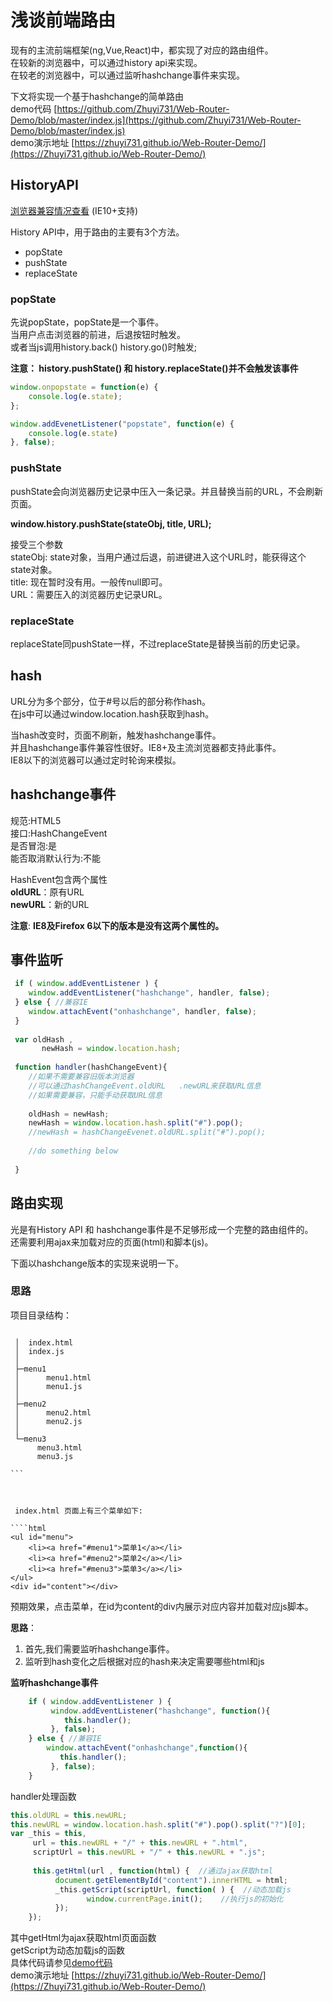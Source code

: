 # 浅谈前端路由
现有的主流前端框架(ng,Vue,React)中，都实现了对应的路由组件。     
在较新的浏览器中，可以通过history api来实现。  
在较老的浏览器中，可以通过监听hashchange事件来实现。  

下文将实现一个基于hashchange的简单路由  
 demo代码 [https://github.com/Zhuyi731/Web-Router-Demo/blob/master/index.js](https://github.com/Zhuyi731/Web-Router-Demo/blob/master/index.js)   
demo演示地址 [https://zhuyi731.github.io/Web-Router-Demo/](https://Zhuyi731.github.io/Web-Router-Demo/)

## HistoryAPI  
[浏览器兼容情况查看](https://caniuse.com/#search=history) (IE10+支持)   

History API中，用于路由的主要有3个方法。  

* popState  
* pushState 
* replaceState 

### popState  
先说popState，popState是一个事件。  
当用户点击浏览器的前进，后退按钮时触发。  
或者当js调用history.back() history.go()时触发;  

**注意： history.pushState() 和 history.replaceState()并不会触发该事件**

```js  
window.onpopstate = function(e) {
    console.log(e.state);
};

window.addEvenetListener("popstate", function(e) {
    console.log(e.state)
}, false);
```

### pushState
pushState会向浏览器历史记录中压入一条记录。并且替换当前的URL，不会刷新页面。

**window.history.pushState(stateObj, title, URL);**

接受三个参数    
stateObj: state对象，当用户通过后退，前进键进入这个URL时，能获得这个state对象。  
title: 现在暂时没有用。一般传null即可。  
URL：需要压入的浏览器历史记录URL。   

### replaceState
replaceState同pushState一样，不过replaceState是替换当前的历史记录。


## hash
URL分为多个部分，位于#号以后的部分称作hash。  
在js中可以通过window.location.hash获取到hash。     

当hash改变时，页面不刷新，触发hashchange事件。  
并且hashchange事件兼容性很好。IE8+及主流浏览器都支持此事件。  
IE8以下的浏览器可以通过定时轮询来模拟。     

## hashchange事件

规范:HTML5   
接口:HashChangeEvent  
是否冒泡:是  
能否取消默认行为:不能  

HashEvent包含两个属性    
**oldURL**：原有URL    
**newURL**：新的URL    

**注意**: **IE8及Firefox 6以下的版本是没有这两个属性的。**  


## 事件监听

````js
 if ( window.addEventListener ) {  
    window.addEventListener("hashchange", handler, false);    
 } else { //兼容IE  
    window.attachEvent("onhashchange", handler, false);  
 }  
 
 var oldHash ,  
       newHash = window.location.hash;  
 
 function handler(hashChangeEvent){  
    //如果不需要兼容旧版本浏览器   
    //可以通过hashChangeEvent.oldURL   .newURL来获取URL信息   
    //如果需要兼容，只能手动获取URL信息    
    
    oldHash = newHash;  
    newHash = window.location.hash.split("#").pop();  
    //newHash = hashChangeEvenet.oldURL.split("#").pop();  
    
    //do something below   
    
 }
``````


## 路由实现   
光是有History API  和 hashchange事件是不足够形成一个完整的路由组件的。  
还需要利用ajax来加载对应的页面(html)和脚本(js)。

下面以hashchange版本的实现来说明一下。
 
### 思路   

项目目录结构：

````

 │  index.html  
 │  index.js  
 │   
 ├─menu1  
 │      menu1.html  
 │      menu1.js  
 │  
 ├─menu2  
 │      menu2.html  
 │      menu2.js  
 │  
 └─menu3    
      menu3.html  
      menu3.js 

```
 
 

 index.html 页面上有三个菜单如下:   
 
````html
<ul id="menu">
    <li><a href="#menu1">菜单1</a></li>
    <li><a href="#menu2">菜单2</a></li>
    <li><a href="#menu3">菜单3</a></li>
</ul>
<div id="content"></div>
```````

预期效果，点击菜单，在id为content的div内展示对应内容并加载对应js脚本。    

**思路**：  
1. 首先,我们需要监听hashchange事件。  
2. 监听到hash变化之后根据对应的hash来决定需要哪些html和js  

**监听hashchange事件**  

``` js  
	if ( window.addEventListener ) {     
	     window.addEventListener("hashchange", function(){     
	        this.handler();     
	     }, false);       
	} else { //兼容IE    
	    window.attachEvent("onhashchange",function(){   
	       this.handler();   
	     }, false);   
	}  
``` 

handler处理函数   

```js
this.oldURL = this.newURL;  
this.newURL = window.location.hash.split("#").pop().split("?")[0];  
var _this = this,  
     url = this.newURL + "/" + this.newURL + ".html",  
     scriptUrl = this.newURL + "/" + this.newURL + ".js";  
       
     this.getHtml(url , function(html) {  //通过ajax获取html  
          document.getElementById("content").innerHTML = html;   
          _this.getScript(scriptUrl, function( ) {  //动态加载js    
                 window.currentPage.init();    //执行js的初始化    
          });  
    });  
``````
其中getHtml为ajax获取html页面函数  
getScript为动态加载js的函数   
具体代码请参见[demo代码](https://github.com/Zhuyi731/Web-Router-Demo/blob/master/index.js)   
demo演示地址  [https://zhuyi731.github.io/Web-Router-Demo/](https://Zhuyi731.github.io/Web-Router-Demo/)



